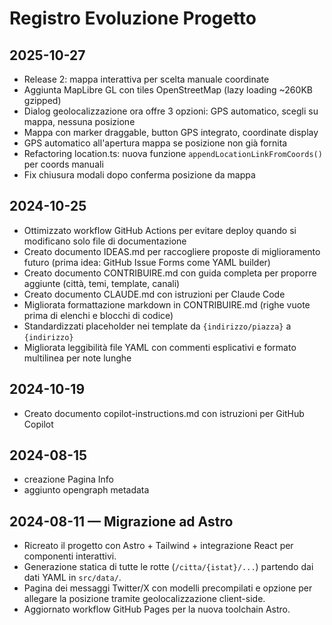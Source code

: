 # Registro Evoluzione Progetto

## 2025-10-27

- Release 2: mappa interattiva per scelta manuale coordinate
- Aggiunta MapLibre GL con tiles OpenStreetMap (lazy loading ~260KB gzipped)
- Dialog geolocalizzazione ora offre 3 opzioni: GPS automatico, scegli su mappa, nessuna posizione
- Mappa con marker draggable, button GPS integrato, coordinate display
- GPS automatico all'apertura mappa se posizione non già fornita
- Refactoring location.ts: nuova funzione `appendLocationLinkFromCoords()` per coords manuali
- Fix chiusura modali dopo conferma posizione da mappa

## 2024-10-25

- Ottimizzato workflow GitHub Actions per evitare deploy quando si modificano solo file di documentazione
- Creato documento IDEAS.md per raccogliere proposte di miglioramento futuro (prima idea: GitHub Issue Forms come YAML builder)
- Creato documento CONTRIBUIRE.md con guida completa per proporre aggiunte (città, temi, template, canali)
- Creato documento CLAUDE.md con istruzioni per Claude Code
- Migliorata formattazione markdown in CONTRIBUIRE.md (righe vuote prima di elenchi e blocchi di codice)
- Standardizzati placeholder nei template da `{indirizzo/piazza}` a `{indirizzo}`
- Migliorata leggibilità file YAML con commenti esplicativi e formato multilinea per note lunghe

## 2024-10-19

- Creato documento copilot-instructions.md con istruzioni per GitHub Copilot

## 2024-08-15

- creazione Pagina Info
- aggiunto opengraph metadata

## 2024-08-11 — Migrazione ad Astro

- Ricreato il progetto con Astro + Tailwind + integrazione React per componenti interattivi.
- Generazione statica di tutte le rotte (`/citta/{istat}/...`) partendo dai dati YAML in `src/data/`.
- Pagina dei messaggi Twitter/X con modelli precompilati e opzione per allegare la posizione tramite geolocalizzazione client-side.
- Aggiornato workflow GitHub Pages per la nuova toolchain Astro.
